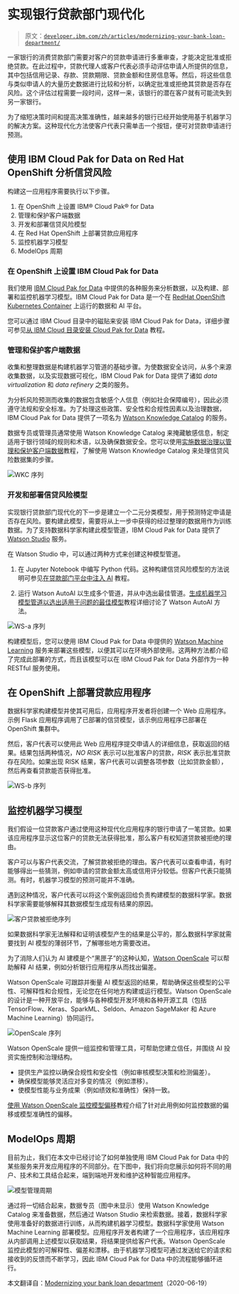 # 实现银行贷款部门现代化

> 原文：[`developer.ibm.com/zh/articles/modernizing-your-bank-loan-department/`](https://developer.ibm.com/zh/articles/modernizing-your-bank-loan-department/)

一家银行的消费贷款部门需要对客户的贷款申请进行多重审查，才能决定批准或拒绝贷款。在此过程中，贷款代理人或客户代表必须手动评估申请人所提供的信息，其中包括信用记录、存款、贷款期限、贷款金额和住房信息等。然后，将这些信息与类似申请人的大量历史数据进行比较和分析，以确定批准或拒绝其贷款是否存在风险。这个评估过程需要一段时间，这样一来，该银行的潜在客户就有可能流失到另一家银行。

为了缩短决策时间和提高决策准确性，越来越多的银行已经开始使用基于机器学习的解决方案。这种现代化方法使客户代表只需单击一个按钮，便可对贷款申请进行预测。

## 使用 IBM Cloud Pak for Data on Red Hat OpenShift 分析信贷风险

构建这一应用程序需要执行以下步骤。

1.  在 OpenShift 上设置 IBM® Cloud Pak® for Data
2.  管理和保护客户端数据
3.  开发和部署信贷风险模型
4.  在 Red Hat OpenShift 上部署贷款应用程序
5.  监控机器学习模型
6.  ModelOps 周期

### 在 OpenShift 上设置 IBM Cloud Pak for Data

我们使用 [IBM Cloud Pak for Data](https://www.ibm.com/cn-zh/products/cloud-pak-for-data) 中提供的各种服务来分析数据，以及构建、部署和监控机器学习模型。IBM Cloud Pak for Data 是一个在 [RedHat OpenShift Kubernetes Container](https://www.openshift.com/products/container-platform) 上运行的数据和 AI 平台。

您可以通过 IBM Cloud 目录中的磁贴来安装 IBM Cloud Pak for Data，详细步骤可参见[从 IBM Cloud 目录安装 Cloud Pak for Data](https://developer.ibm.com/tutorials/install-cloud-pak-for-data-from-the-ibm-cloud-catalog) 教程。

### 管理和保护客户端数据

收集和整理数据是构建机器学习管道的基础步骤。为使数据安全访问，从多个来源收集数据，以及实现数据可视化，IBM Cloud Pak for Data 提供了诸如 *data virtualization* 和 *data refinery* 之类的服务。

为分析风险预测而收集的数据包含敏感个人信息（例如社会保障编号），因此必须遵守法规和安全标准。为了处理这些政策、安全性和合规性因素以及治理数据，IBM Cloud Pak for Data 提供了一项名为 [Watson Knowledge Catalog](https://www.ibm.com/cn-zh/cloud/watson-knowledge-catalog) 的服务。

数据专员或管理员通常使用 Watson Knowledge Catalog 来掩藏敏感信息，制定适用于银行领域的规则和术语，以及确保数据安全。您可以使用[实施数据治理以管理和保护客户端数据](https://developer.ibm.com/tutorials/implement-data-governance-to-manage-and-secure-clients-data/)教程，了解使用 Watson Knowledge Catalog 来处理信贷风险数据集的步骤。

![WKC 序列](img/9923ed295fe6215d78bfcd2e5534a9fe.png)

### 开发和部署信贷风险模型

实现银行贷款部门现代化的下一步是建立一个二元分类模型，用于预测特定申请是否存在风险。要构建此模型，需要将从上一步中获得的经过整理的数据用作为训练数据。为了支持数据科学家构建此模型管道，IBM Cloud Pak for Data 提供了 [Watson Studio](https://www.ibm.com/cn-zh/cloud/watson-studio) 服务。

在 Watson Studio 中，可以通过两种方式来创建这种模型管道。

1.  在 Jupyter Notebook 中编写 Python 代码。这种构建信贷风险模型的方法说明可参见[在贷款部门平台中注入 AI](https://developer.ibm.com/tutorials/infuse-a-loan-department-platform-with-ai) 教程。

2.  运行 Watson AutoAI 以生成多个管道，并从中选出最佳管道。[生成机器学习模型管道以选出适用于问题的最佳模型](https://developer.ibm.com/zh/tutorials/generate-machine-learning-model-pipelines-to-choose-the-best-model-for-your-problem-autoai/)教程详细讨论了 Watson AutoAI 方法。

![WS-a 序列](img/a39363f21545e886d8928d473ee6d8b7.png)

构建模型后，您可以使用 IBM Cloud Pak for Data 中提供的 [Watson Machine Learning](https://www.ibm.com/cn-zh/cloud/machine-learning) 服务来部署这些模型，以便其可以在环境外部使用。这两种方法都介绍了完成此部署的方式，而且该模型可以在 IBM Cloud Pak for Data 外部作为一种 RESTful 服务使用。

## 在 OpenShift 上部署贷款应用程序

数据科学家构建模型并使其可用后，应用程序开发者将创建一个 Web 应用程序。示例 Flask 应用程序调用了已部署的信贷模型，该示例应用程序已部署在 OpenShift 集群中。

然后，客户代表可以使用此 Web 应用程序提交申请人的详细信息，获取返回的结果。结果包括两种情况，*NO RISK* 表示可以批准客户的贷款，*RISK* 表示批准贷款存在风险。如果出现 RISK 结果，客户代表可以调整各项参数（比如贷款金额），然后再查看贷款能否获得批准。

![WS-b 序列](img/4b9031437fd83b5b43fdb853e12d04cf.png)

## 监控机器学习模型

我们假设一位贷款客户通过使用这种现代化应用程序的银行申请了一笔贷款。如果该应用程序显示这位客户的贷款无法获得批准，那么客户有权知道贷款被拒绝的理由。

客户可以与客户代表交流，了解贷款被拒绝的理由。客户代表可以查看申请，有时能够得出一些猜测，例如申请的贷款金额太高或信用评分较低。但客户代表只能猜测。有时，机器学习模型的预测可能并不准确。

遇到这种情况，客户代表可以将这个案例返回给负责构建模型的数据科学家。数据科学家需要能够解释其数据模型生成现有结果的原因。

![客户贷款被拒绝序列](img/23ed021ff7dd8f21928ffb1572e2cb0b.png)

如果数据科学家无法解释和证明该模型产生的结果是公平的，那么数据科学家就需要找到 AI 模型的薄弱环节，了解哪些地方需要改进。

为了消除人们认为 AI 建模是个“黑匣子”的这种认知，[Watson OpenScale](https://www.ibm.com/cn-zh/cloud/watson-openscale) 可以帮助解释 AI 结果，例如分析银行应用程序从而找出偏差。

Watson OpenScale 可跟踪并衡量 AI 模型返回的结果，帮助确保这些模型的公平性、可解释性和合规性，无论您在任何地方构建或运行模型。Watson OpenScale 的设计是一种开放平台，能够与各种模型开发环境和各种开源工具（包括 TensorFlow、Keras、SparkML、Seldon、Amazon SageMaker 和 Azure Machine Learning）协同运行。

![OpenScale 序列](img/3bb15fc48f22ec945af12cebda1d7c32.png)

Watson OpenScale 提供一组监控和管理工具，可帮助您建立信任，并围绕 AI 投资实施控制和治理结构。

*   提供生产监控以确保合规性和安全性（例如审核模型决策和检测偏差）。
*   确保模型能够灵活应对多变的情况（例如漂移）。
*   使模型性能与业务成果（例如绩效和准确性）保持一致。

[使用 Watson OpenScale 监控模型偏移](https://developer.ibm.com/zh/tutorials/monitoring-model-drift-with-watson-openscale)教程介绍了针对此用例如何监控数据的偏移或模型准确性的偏移。

## ModelOps 周期

目前为止，我们在本文中已经讨论了如何单独使用 IBM Cloud Pak for Data 中的某些服务来开发应用程序的不同部分。在下图中，我们将向您展示如何将不同的用户、技术和工具结合起来，端到端地开发和维护这种智能应用程序。

![模型管理周期](img/21cbb6f742f69099ad9354f600e6ad06.png)

通过将一切结合起来，数据专员（图中未显示）使用 Watson Knowledge Catalog 来准备数据，然后通过 Watson Studio 来检索数据。接着，数据科学家使用准备好的数据进行训练，从而构建机器学习模型。数据科学家使用 Watson Machine Learning 部署模型。应用程序开发者构建了一个应用程序，该应用程序从内部调用上述模型以获取结果，将结果提供给客户代表。Watson OpenScale 监控此模型的可解释性、偏差和漂移。由于机器学习模型可通过发送给它的请求和接收到的反馈而不断学习，因此 IBM Cloud Pak for Data 中的流程能够循环进行。

本文翻译自：[Modernizing your bank loan department](https://developer.ibm.com/articles/modernizing-your-bank-loan-department/)（2020-06-19）